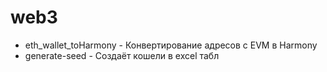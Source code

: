 # web3
- eth_wallet_toHarmony - Конвертирование адресов с EVM в Harmony
- generate-seed - Создаёт кошели в excel табл
